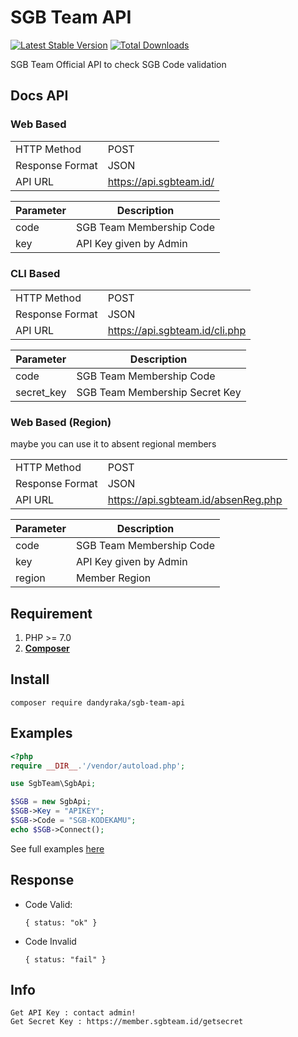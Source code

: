 # SGB Team API
[![Latest Stable Version](https://poser.pugx.org/dandyraka/sgb-team-api/v/stable)](https://packagist.org/packages/dandyraka/sgb-team-api)
[![Total Downloads](https://poser.pugx.org/dandyraka/sgb-team-api/downloads)](https://packagist.org/packages/dandyraka/sgb-team-api)

SGB Team Official API to check SGB Code validation

## Docs API
### Web Based

|||
| --- | --- |
| HTTP Method | POST |
| Response Format | JSON |
| API URL | https://api.sgbteam.id/ |

| Parameter | Description |
| --- | --- |
| code | SGB Team Membership Code |
| key | API Key given by Admin |

### CLI Based

|||
| --- | --- |
| HTTP Method | POST |
| Response Format | JSON |
| API URL | https://api.sgbteam.id/cli.php |

| Parameter | Description |
| --- | --- |
| code | SGB Team Membership Code |
| secret_key | SGB Team Membership Secret Key |

### Web Based (Region)

maybe you can use it to absent regional members

|||
| --- | --- |
| HTTP Method | POST |
| Response Format | JSON |
| API URL | https://api.sgbteam.id/absenReg.php |

| Parameter | Description |
| --- | --- |
| code | SGB Team Membership Code |
| key | API Key given by Admin |
| region | Member Region |

## Requirement
1. PHP >= 7.0
2. **[Composer](https://getcomposer.org/)**

## Install

    composer require dandyraka/sgb-team-api

## Examples
```php
<?php
require __DIR__.'/vendor/autoload.php';

use SgbTeam\SgbApi;

$SGB = new SgbApi;
$SGB->Key = "APIKEY";
$SGB->Code = "SGB-KODEKAMU";
echo $SGB->Connect();
```
See full examples [here](examples)

## Response
- Code Valid:
  
      { status: "ok" }

- Code Invalid

      { status: "fail" }

## Info
    Get API Key : contact admin!
    Get Secret Key : https://member.sgbteam.id/getsecret
